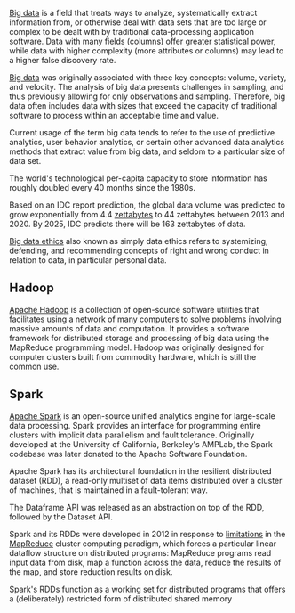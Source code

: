 
[Big data](https://en.m.wikipedia.org/wiki/Big_data) is a field that treats ways to analyze, systematically extract information from, or otherwise deal with data sets that are too large or complex to be dealt with by traditional data-processing application software. Data with many fields (columns) offer greater statistical power, while data with higher complexity (more attributes or columns) may lead to a higher false discovery rate.

[Big data](https://www.guru99.com/bigdata-tutorials.html) was originally associated with three key concepts: volume, variety, and velocity. The analysis of big data presents challenges in sampling, and thus previously allowing for only observations and sampling. Therefore, big data often includes data with sizes that exceed the capacity of traditional software to process within an acceptable time and value.

Current usage of the term big data tends to refer to the use of predictive analytics, user behavior analytics, or certain other advanced data analytics methods that extract value from big data, and seldom to a particular size of data set. 

The world's technological per-capita capacity to store information has roughly doubled every 40 months since the 1980s.

Based on an IDC report prediction, the global data volume was predicted to grow exponentially from 4.4 [zettabytes](https://en.m.wikipedia.org/wiki/Byte#Multiple-byte_units) to 44 zettabytes between 2013 and 2020. By 2025, IDC predicts there will be 163 zettabytes of data.

[Big data ethics](https://en.m.wikipedia.org/wiki/Big_data_ethics) also known as simply data ethics refers to systemizing, defending, and recommending concepts of right and wrong conduct in relation to data, in particular personal data.

## Hadoop 

[Apache Hadoop](https://en.m.wikipedia.org/wiki/Apache_Hadoop) is a collection of open-source software utilities that facilitates using a network of many computers to solve problems involving massive amounts of data and computation. It provides a software framework for distributed storage and processing of big data using the MapReduce programming model. Hadoop was originally designed for computer clusters built from commodity hardware, which is still the common use. 

 

## Spark

[Apache Spark](https://en.m.wikipedia.org/wiki/Apache_Spark) is an open-source unified analytics engine for large-scale data processing. Spark provides an interface for programming entire clusters with implicit data parallelism and fault tolerance. Originally developed at the University of California, Berkeley's AMPLab, the Spark codebase was later donated to the Apache Software Foundation.

Apache Spark has its architectural foundation in the resilient distributed dataset (RDD), a read-only multiset of data items distributed over a cluster of machines, that is maintained in a fault-tolerant way.

The Dataframe API was released as an abstraction on top of the RDD, followed by the Dataset API.

Spark and its RDDs were developed in 2012 in response to [limitations](https://www.google.com/amp/s/data-flair.training/blogs/13-limitations-of-hadoop/amp/) in the [MapReduce](https://en.m.wikipedia.org/wiki/MapReduce) cluster computing paradigm, which forces a particular linear dataflow structure on distributed programs: MapReduce programs read input data from disk, map a function across the data, reduce the results of the map, and store reduction results on disk. 

Spark's RDDs function as a working set for distributed programs that offers a (deliberately) restricted form of distributed shared memory
